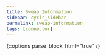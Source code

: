 ```yaml
---
title: Sweap Information
sidebar: cyclr_sidebar
permalink: sweap-information
tags: [connector]
---
```

{::options parse_block_html="true" /}
